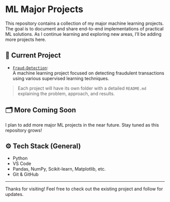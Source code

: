 # ML Major Projects

This repository contains a collection of my major machine learning projects. The goal is to document and share end-to-end implementations of practical ML solutions. As I continue learning and exploring new areas, I’ll be adding more projects here.

## 📁 Current Project

- [`Fraud-Detection`](./Fraud-Detection):  
  A machine learning project focused on detecting fraudulent transactions using various supervised learning techniques.

> Each project will have its own folder with a detailed `README.md` explaining the problem, approach, and results.

## 🗂️ More Coming Soon

I plan to add more major ML projects in the near future. Stay tuned as this repository grows!

## ⚙️ Tech Stack (General)

- Python
- VS Code
- Pandas, NumPy, Scikit-learn, Matplotlib, etc.
- Git & GitHub

---

Thanks for visiting! Feel free to check out the existing project and follow for updates.
